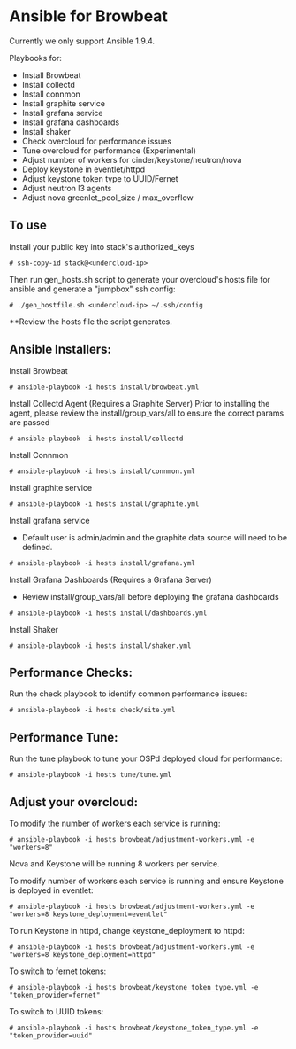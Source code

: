 # Ansible for Browbeat

Currently we only support Ansible 1.9.4.

Playbooks for:
* Install Browbeat
* Install collectd
* Install connmon
* Install graphite service
* Install grafana service
* Install grafana dashboards
* Install shaker
* Check overcloud for performance issues
* Tune overcloud for performance (Experimental)
* Adjust number of workers for cinder/keystone/neutron/nova
* Deploy keystone in eventlet/httpd
* Adjust keystone token type to UUID/Fernet
* Adjust neutron l3 agents
* Adjust nova greenlet_pool_size / max_overflow


## To use

Install your public key into stack's authorized_keys
```
# ssh-copy-id stack@<undercloud-ip>
```

Then run gen_hosts.sh script to generate your overcloud's hosts file for ansible and generate a "jumpbox" ssh config:
```
# ./gen_hostfile.sh <undercloud-ip> ~/.ssh/config
```
**Review the hosts file the script generates.


## Ansible Installers:

Install Browbeat
```
# ansible-playbook -i hosts install/browbeat.yml
```

Install Collectd Agent (Requires a Graphite Server)
Prior to installing the agent, please review the install/group_vars/all to ensure the
correct params are passed
```
# ansible-playbook -i hosts install/collectd
```

Install Connmon
```
# ansible-playbook -i hosts install/connmon.yml
```

Install graphite service
```
# ansible-playbook -i hosts install/graphite.yml
```

Install grafana service
* Default user is admin/admin and the graphite data source will need to be defined.
```
# ansible-playbook -i hosts install/grafana.yml
```

Install Grafana Dashboards (Requires a Grafana Server)
* Review install/group_vars/all before deploying the grafana dashboards
```
# ansible-playbook -i hosts install/dashboards.yml
```

Install Shaker
```
# ansible-playbook -i hosts install/shaker.yml
```

## Performance Checks:

Run the check playbook to identify common performance issues:
```
# ansible-playbook -i hosts check/site.yml
```

## Performance Tune:

Run the tune playbook to tune your OSPd deployed cloud for performance:
```
# ansible-playbook -i hosts tune/tune.yml
```

## Adjust your overcloud:

To modify the number of workers each service is running:
```
# ansible-playbook -i hosts browbeat/adjustment-workers.yml -e "workers=8"
```
Nova and Keystone will be running 8 workers per service.

To modify number of workers each service is running and ensure Keystone is deployed in eventlet:
```
# ansible-playbook -i hosts browbeat/adjustment-workers.yml -e "workers=8 keystone_deployment=eventlet"
```

To run Keystone in httpd, change keystone_deployment to httpd:
```
# ansible-playbook -i hosts browbeat/adjustment-workers.yml -e "workers=8 keystone_deployment=httpd"
```

To switch to fernet tokens:
```
# ansible-playbook -i hosts browbeat/keystone_token_type.yml -e "token_provider=fernet"
```

To switch to UUID tokens:
```
# ansible-playbook -i hosts browbeat/keystone_token_type.yml -e "token_provider=uuid"
```
